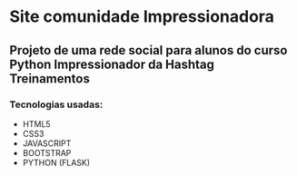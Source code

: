 # Site comunidade Impressionadora
## Projeto de uma rede social para alunos do curso Python Impressionador da Hashtag Treinamentos

### Tecnologias usadas:
- HTML5
- CSS3
- JAVASCRIPT
- BOOTSTRAP
- PYTHON (FLASK)
